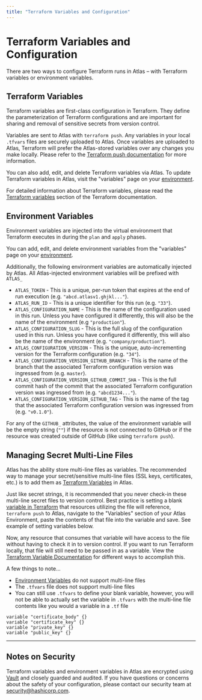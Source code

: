 ```yaml
---
title: "Terraform Variables and Configuration"
---
```


# Terraform Variables and Configuration

There are two ways to configure Terraform runs in Atlas – with
Terraform variables or environment variables.

## Terraform Variables

Terraform variables are first-class configuration in Terraform. They
define the parameterization of Terraform configurations and are important
for sharing and removal of sensitive secrets from version control.

Variables are sent to Atlas with `terraform push`. Any variables in your local
`.tfvars` files are securely uploaded to Atlas. Once variables are uploaded to
Atlas, Terraform will prefer the Atlas-stored variables over any changes you
make locally. Please refer to the
[Terraform push documentation](https://www.terraform.io/docs/commands/push.html)
for more information.

You can also add, edit, and delete Terraform variables via Atlas. To update
Terraform variables in Atlas, visit the "variables" page on your
[environment](/help/glossary#environment).

For detailed information about Terraform variables, please read the
[Terraform variables](https://terraform.io/docs/configuration/variables.html)
section of the Terraform documentation.

## Environment Variables

Environment variables are injected into the virtual environment that Terraform
executes in during the `plan` and `apply` phases.

You can add, edit, and delete environment variables from the "variables" page
on your [environment](/help/glossary#environment).

Additionally, the following environment variables are automatically injected by
Atlas. All Atlas-injected environment variables will be prefixed with `ATLAS_`

- `ATLAS_TOKEN` - This is a unique, per-run token that expires at the end of
  run execution (e.g. `"abcd.atlasv1.ghjkl..."`).
- `ATLAS_RUN_ID` - This is a unique identifier for this run (e.g. `"33"`).
- `ATLAS_CONFIGURATION_NAME` - This is the name of the configuration used in
  this run. Unless you have configured it differently, this will also be the
  name of the environment (e.g `"production"`).
- `ATLAS_CONFIGURATION_SLUG` - This is the full slug of the configuration used
  in this run. Unless you have configured it differently, this will also be the
  name of the environment (e.g. `"company/production"`).
- `ATLAS_CONFIGURATION_VERSION` - This is the unique, auto-incrementing version
  for the Terraform configuration (e.g. `"34"`).
- `ATLAS_CONFIGURATION_VERSION_GITHUB_BRANCH` - This is the name of the branch
  that the associated Terraform configuration version was ingressed from
  (e.g. `master`).
- `ATLAS_CONFIGURATION_VERSION_GITHUB_COMMIT_SHA` - This is the full commit hash
  of the commit that the associated Terraform configuration version was
  ingressed from (e.g. `"abcd1234..."`).
- `ATLAS_CONFIGURATION_VERSION_GITHUB_TAG` - This is the name of the tag
  that the associated Terraform configuration version was ingressed from
  (e.g. `"v0.1.0"`).

For any of the `GITHUB_` attributes, the value of the environment variable will
be the empty string (`""`) if the resource is not connected to GitHub or if the
resource was created outside of GitHub (like using `terraform push`).

## Managing Secret Multi-Line Files

Atlas has the ability store multi-line files as variables. The recommended way to manage your secret/sensitive multi-line files (SSL keys, certificates, etc.) is to add them as [Terraform Variables](#terraform-variables) in Atlas.

Just like secret strings, it is recommended that you never check-in these multi-line secret files to version control. Best practice is setting a blank [variable in Terraform](https://www.terraform.io/docs/configuration/variables.html) that resources utilizing the file will reference, `terraform push` to Atlas, navigate to the "Variables" section of your Atlas Environment, paste the contents of that file into the variable and save. See example of setting variables below.

Now, any resource that consumes that variable will have access to the file without having to check it in to version control. If you want to run Terraform locally, that file will still need to be passed in as a variable. View the [Terraform Variable Documentation](https://www.terraform.io/docs/configuration/variables.html) for different ways to accomplish this.

A few things to note...

- [Environment Variables](#environment-variables) do not support multi-line files
- The `.tfvars` file does not support multi-line files
- You can still use `.tfvars` to define your blank variable, however, you will not be able to actually set the variable in `.tfvars` with the multi-line file contents like you would a variable in a `.tf` file

```
variable "certificate_body" {}
variable "certificate_key" {}
variable "private_key" {}
variable "public_key" {}
```

- - -

## Notes on Security

Terraform variables and environment variables in Atlas are encrypted using
[Vault](https://vaultproject.io) and closely guarded and audited. If you have
questions or concerns about the safety of your configuration, please contact
our security team at [security@hashicorp.com](mailto:security@hashicorp.com).
